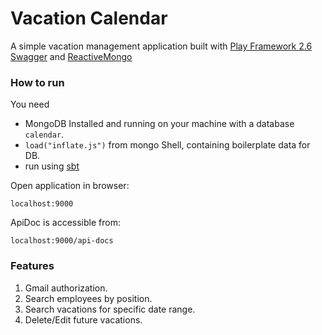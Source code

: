 # Vacation Calendar
A simple vacation management application built with [Play Framework 2.6](https://www.playframework.com/) [Swagger](https://github.com/swagger-api/swagger-play/tree/master/play-2.6/swagger-play2) and [ReactiveMongo](http://reactivemongo.org/)

### How to run
You need
* MongoDB Installed and running on your machine with a database ```calendar```.
* ```load("inflate.js")``` from mongo Shell, containing boilerplate data for DB.
* run using [sbt](http://www.scala-sbt.org/)

Open application in browser:

```localhost:9000```

ApiDoc is accessible from:

```localhost:9000/api-docs```

### Features

1. Gmail authorization.
1. Search employees by position.
1. Search vacations for specific date range.
1. Delete/Edit future vacations.
